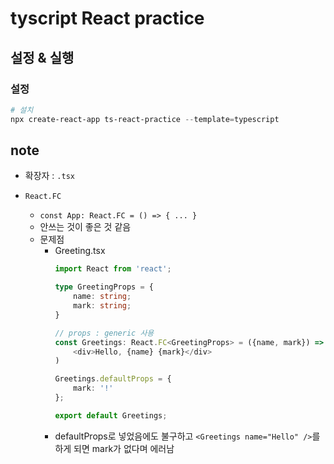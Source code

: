 # tyscript React practice

## 설정 & 실행

### 설정

```powershell
# 설치
npx create-react-app ts-react-practice --template=typescript
```

## note

* 확장자 : ```.tsx```

* ```React.FC```
    * ```const App: React.FC = () => { ... }```
    * 안쓰는 것이 좋은 것 같음
    * 문제점
        * Greeting.tsx
            ```ts
            import React from 'react';

            type GreetingProps = {
                name: string;
                mark: string;
            }

            // props : generic 사용
            const Greetings: React.FC<GreetingProps> = ({name, mark}) => (
                <div>Hello, {name} {mark}</div>
            )

            Greetings.defaultProps = {
                mark: '!'
            };

            export default Greetings;
            ```
        * defaultProps로 넣었음에도 불구하고 ```<Greetings name="Hello" />```를 하게 되면 mark가 없다며 에러남